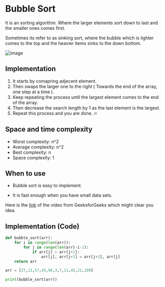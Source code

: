 # Bubble Sort
 
It is an sorting algorithm. Where the larger elements sort down to last and the smaller ones comes first.

Sometimes its refer to as sinking sort, where the bubble which is lighter comes to the top and the heavier items sinks to the down bottom.

![image](https://user-images.githubusercontent.com/33658792/236674213-f6a5f6c8-3287-4c64-91ee-54fe056e6645.png)

## Implementation

1. It starts by comapring adjecent element.
2. Then swaps the larger one to the right ( Towards the end of the array, one step at a time ).
3. Keep repeating the process until the largest element comes to the end of the array.
4. Then decrease the search length by 1 as the last element is the largest.
5. Repeat this process and you are done. :fire:

## Space and time complexity

* Worst complexity: n^2
* Average complexity: n^2
* Best complexity: n
* Space complexity: 1

## When to use

- Bubble sort is easy to implement.

- It is fast enough when you have small data sets.

Here is the [link](https://www.youtube.com/watch?v=nmhjrI-aW5o) of the video from GeeksforGeeks which might clear you idea.

## Implementation (Code)

```python
def bubble_sort(arr):
    for i in range(len(arr)):
        for j in range(len(arr)-i-1):
            if arr[j] > arr[j+1]:
                arr[j], arr[j+1] = arr[j+1], arr[j]
    return arr

arr = [27,13,57,43,98,3,7,11,45,21,100]

print(bubble_sort(arr))
```
